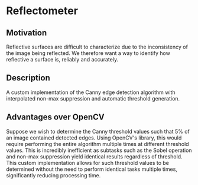 # Reflectometer
## Motivation
Reflective surfaces are difficult to characterize due to the inconsistency of the image being reflected. We therefore want a way to identify how reflective a surface is, reliably and accurately.

## Description
A custom implementation of the Canny edge detection algorithm with interpolated non-max suppression and automatic threshold generation. 

## Advantages over OpenCV
Suppose we wish to determine the Canny threshold values such that 5% of an image contained detected edges. Using OpenCV's library, this would require performing the entire algorithm multiple times at different threshold values. This is incredibly inefficient as subtasks such as the Sobel operation and non-max suppression yield identical results regardless of threshold. 
This custom implementation allows for such threshold values to be determined without the need to perform identical tasks multiple times, significantly reducing processing time.
